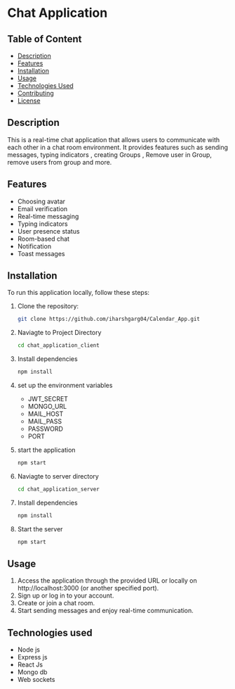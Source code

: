 # Chat Application
## Table of Content
- [Description](#description)
- [Features](#features)
- [Installation](#installation)
- [Usage](#usage)
- [Technologies Used](#technologies-used)
- [Contributing](#contributing)
- [License](#license)

## Description
This is a real-time chat application that allows users to communicate with each other in a chat room environment. It provides features such as sending messages, typing indicators , creating Groups , Remove user in Group, remove users from group and more.

## Features

- Choosing avatar
- Email verification
- Real-time messaging
- Typing indicators
- User presence status
- Room-based chat
- Notification
- Toast messages

## Installation

To run this application locally, follow these steps:
1. Clone the repository:

   ```bash
   git clone https://github.com/iharshgarg04/Calendar_App.git

  2. Naviagte to Project Directory
      ```bash
     cd chat_application_client
  3. Install dependencies
      ```bash
     npm install
  4. set up the environment variables
      
      - JWT_SECRET
      - MONGO_URL
      - MAIL_HOST
      - MAIL_PASS
      - PASSWORD
      - PORT

  6. start the application
       ```bash
     npm start

  7. Naviagte to server directory
       ```bash
       cd chat_application_server
  8. Install dependencies
      ```bash
      npm install
  9. Start the server
      ```bash
      npm start

   ## Usage
   1. Access the application through the provided URL or locally on http://localhost:3000 (or another specified port).
   2. Sign up or log in to your account.
   3. Create or join a chat room.
   4. Start sending messages and enjoy real-time communication.

 
  ## Technologies used
   - Node js
   - Express js
   - React Js
   - Mongo db
   - Web sockets
  

